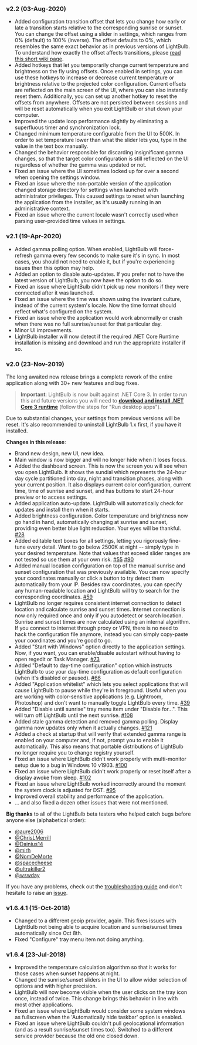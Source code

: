 ### v2.2 (03-Aug-2020)

- Added configuration transition offset that lets you change how early or late a transition starts relative to the corresponding sunrise or sunset. You can change the offset using a slider in settings, which ranges from 0% (default) to 100% (inverse). The offset defaults to 0%, which resembles the same exact behavior as in previous versions of LightBulb. To understand how exactly the offset affects transitions, please [read this short wiki page](https://github.com/Tyrrrz/LightBulb/wiki/How-the-transition-offset-works).
- Added hotkeys that let you temporarily change current temperature and brightness on the fly using offsets. Once enabled in settings, you can use these hotkeys to increase or decrease current temperature or brightness relative to the projected color configuration. Current offsets are reflected on the main screen of the UI, where you can also instantly reset them. Additionally, you can set up another hotkey to reset the offsets from anywhere. Offsets are not persisted between sessions and will be reset automatically when you exit LightBulb or shut down your computer.
- Improved the update loop performance slightly by eliminating a superfluous timer and synchronization lock.
- Changed minimum temperature configurable from the UI to 500K. In order to set temperature lower than what the slider lets you, type in the value in the text box manually.
- Changed the behavior responsible for discarding insignificant gamma changes, so that the target color configuration is still reflected on the UI regardless of whether the gamma was updated or not.
- Fixed an issue where the UI sometimes locked up for over a second when opening the settings window.
- Fixed an issue where the non-portable version of the application changed storage directory for settings when launched with administrator privileges. This caused settings to reset when launching the application from the installer, as it's usually running in an administrative context.
- Fixed an issue where the current locale wasn't correctly used when parsing user-provided time values in settings. 

### v2.1 (19-Apr-2020)

- Added gamma polling option. When enabled, LightBulb will force-refresh gamma every few seconds to make sure it's in sync. In most cases, you should not need to enable it, but if you're experiencing issues then this option may help.
- Added an option to disable auto-updates. If you prefer not to have the latest version of LightBulb, you now have the option to do so.
- Fixed an issue where LightBulb didn't pick up new monitors if they were connected after it was launched.
- Fixed an issue where the time was shown using the invariant culture, instead of the current system's locale. Now the time format should reflect what's configured on the system. 
- Fixed an issue where the application would work abnormally or crash when there was no full sunrise/sunset for that particular day.
- Minor UI improvements.
- LightBulb installer will now detect if the required .NET Core Runtime installation is missing and download and run the appropriate installer if so.

### v2.0 (23-Nov-2019)

The long awaited new release brings a complete rework of the entire application along with 30+ new features and bug fixes.

>**Important**: LightBulb is now built against .NET Core 3. In order to run this and future versions you will need to **[download and install .NET Core 3 runtime](https://dotnet.microsoft.com/download/dotnet-core/current/runtime)** (follow the steps for "Run desktop apps").

Due to substantial changes, your settings from previous versions will be reset. It's also recommended to uninstall LightBulb 1.x first, if you have it installed.

**Changes in this release**:

- Brand new design, new UI, new idea.
- Main window is now bigger and will no longer hide when it loses focus.
- Added the dashboard screen. This is now the screen you will see when you open LightBulb. It shows the sundial which represents the 24-hour day cycle partitioned into day, night and transition phases, along with your current position. It also displays current color configuration, current time, time of sunrise and sunset, and has buttons to start 24-hour preview or to access settings.
- Added application auto-update. LightBulb will automatically check for updates and install them when it starts.
- Added brightness configuration. Color temperature and brightness now go hand in hand, automatically changing at sunrise and sunset, providing even better blue light reduction. Your eyes will be thankful. [#28](https://github.com/Tyrrrz/LightBulb/issues/28)
- Added editable text boxes for all settings, letting you rigorously fine-tune every detail. Want to go below 2500K at night -- simply type in your desired temperature. Note that values that exceed slider ranges are not tested so use them at your own risk. [#55](https://github.com/Tyrrrz/LightBulb/issues/55) [#90](https://github.com/Tyrrrz/LightBulb/issues/90)
- Added manual location configuration on top of the manual sunrise and sunset configuration that was previously available. You can now specify your coordinates manually or click a button to try detect them automatically from your IP. Besides raw coordinates, you can specify any human-readable location and LightBulb will try to search for the corresponding coordinates. [#59](https://github.com/Tyrrrz/LightBulb/issues/59)
- LightBulb no longer requires consistent internet connection to detect location and calculate sunrise and sunset times. Internet connection is now only required once and only if you autodetect or search location. Sunrise and sunset times are now calculated using an internal algorithm. If you connect to internet through proxy or VPN, there is no need to hack the configuration file anymore, instead you can simply copy-paste your coordinates and you're good to go.
- Added "Start with Windows" option directly to the application settings. Now, if you want, you can enable/disable autostart without having to open regedit or Task Manager. [#73](https://github.com/Tyrrrz/LightBulb/issues/73)
- Added "Default to day-time configuration" option which instructs LightBulb to use your day-time configuration as default configuration (when it's disabled or paused). [#66](https://github.com/Tyrrrz/LightBulb/issues/66)
- Added "Application whitelist" which lets you select applications that will cause LightBulb to pause while they're in foreground. Useful when you are working with color-sensitive applications (e.g. Lightroom, Photoshop) and don't want to manually toggle LightBulb every time. [#39](https://github.com/Tyrrrz/LightBulb/issues/39)
- Added "Disable until sunrise" tray menu item under "Disable for...". This will turn off LightBulb until the next sunrise. [#108](https://github.com/Tyrrrz/LightBulb/issues/108)
- Added stale gamma detection and removed gamma polling. Display gamma now updates only when it actually changes. [#121](https://github.com/Tyrrrz/LightBulb/pull/121)
- Added a check at startup that will verify that extended gamma range is enabled on your computer and, if not, prompt you to enable it automatically. This also means that portable distributions of LightBulb no longer require you to change registry yourself.
- Fixed an issue where LightBulb didn't work properly with multi-monitor setup due to a bug in Windows 10 v1903. [#100](https://github.com/Tyrrrz/LightBulb/issues/100)
- Fixed an issue where LightBulb didn't work properly or reset itself after a display awoke from sleep. [#102](https://github.com/Tyrrrz/LightBulb/issues/102)
- Fixed an issue where LightBulb worked incorrectly around the moment the system clock is adjusted for DST. [#95](https://github.com/Tyrrrz/LightBulb/issues/95)
- Improved overall stability and performance of the application.
- ... and also fixed a dozen other issues that were not mentioned.

**Big thanks** to all of the LightBulb beta testers who helped catch bugs before anyone else (alphabetical order):

- [@aure2006](https://github.com/aure2006)
- [@ChrisLMerrill](https://github.com/ChrisLMerrill)
- [@Dainius14](https://github.com/Dainius14)
- [@mirh](https://github.com/mirh)
- [@NomDeMorte](https://github.com/NomDeMorte)
- [@spacecheese](https://github.com/spacecheese)
- [@ultrakiller2](https://github.com/ultrakiller2)
- [@wswday](https://github.com/wswday)

If you have any problems, check out the [troubleshooting guide](https://github.com/Tyrrrz/LightBulb/wiki/Troubleshooting) and don't hesitate to raise an [issue](https://github.com/Tyrrrz/LightBulb/issues).

### v1.6.4.1 (15-Oct-2018)

- Changed to a different geoip provider, again. This fixes issues with LightBulb not being able to acquire location and sunrise/sunset times automatically since Oct 8th.
- Fixed "Configure" tray menu item not doing anything.

### v1.6.4 (23-Jul-2018)

- Improved the temperature calculation algorithm so that it works for those cases when sunset happens at night.
- Changed the sunrise/sunset sliders in the UI to allow wider selection of options and with higher precision.
- LightBulb will now become visible when the user clicks on the tray icon once, instead of twice. This change brings this behavior in line with most other applications.
- Fixed an issue where LightBulb would consider some system windows as fullscreen when the 'Automatically hide taskbar' option is enabled.
- Fixed an issue where LightBulb couldn't pull geolocational information (and as a result sunrise/sunset times too). Switched to a different service provider because the old one closed down.